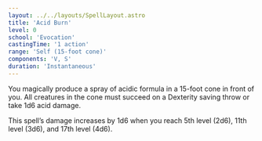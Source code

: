 ```yaml
---
layout: ../../layouts/SpellLayout.astro
title: 'Acid Burn'
level: 0
school: 'Evocation'
castingTime: '1 action'
range: 'Self (15-foot cone)'
components: 'V, S'
duration: 'Instantaneous'
---
```


You magically produce a spray of acidic formula in a 15-foot cone in front of you. All creatures in the cone must succeed on a Dexterity saving throw or take 1d6 acid damage.

This spell’s damage increases by 1d6 when you reach 5th level (2d6), 11th level (3d6), and 17th level (4d6).